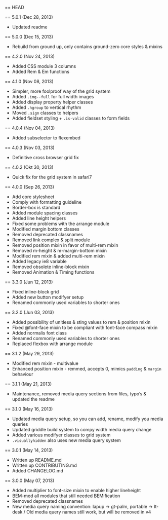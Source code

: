 == HEAD

== 5.0.1 (Dec 28, 2013)

* Updated readme

== 5.0.0 (Dec 15, 2013)

* Rebuild from ground up, only contains ground-zero core styles & mixins

== 4.2.0 (Nov 24, 2013)

* Added CSS module 3 columns
* Added Rem & Em functions


== 4.1.0 (Nov 08, 2013)

* Simpler, more foolproof way of the grid system
* Added `.img--full` for full width images
* Added display property helper classes
* Added `.hgroup` to vertical rhythm
* Moved `.sign` classes to helpers
* Added fieldset styling + `.is-valid` classes to form fields

== 4.0.4 (Nov 04, 2013)

* Added subselector to flexembed

== 4.0.3 (Nov 03, 2013)

* Definitive cross browser grid fix

== 4.0.2 (Okt 30, 2013)

* Quick fix for the grid system in safari7

== 4.0.0 (Sep 26, 2013)

* Add core stylesheet
* Comply with formatting guideline
* Border-box is standard
* Added module spacing classes
* Added line height helpers
* Fixed some problems with the arrange module
* Modified margin bottom classes
* Removed deprecated classnames
* Removed link complex & split module
* Removed position mixin in favor of multi-rem mixin
* Removed m-height & m-margin-bottom mixin
* Modified rem mixin & added multi-rem mixin
* Added legacy ie8 variable
* Removed obsolete inline-block mixin
* Removed Animation & Timing functions

== 3.3.0 (Jun 12, 2013)

* Fixed inline-block grid
* Added new button modifyer setup
* Renamed commonly used variables to shorter ones

== 3.2.0 (Jun 03, 2013)

* Added possibility of unitless & sting values to rem & position mixin
* Fixed @font-face mixin to be compliant with font-face compass mixin
* Added normalis font class
* Renamed commonly used variables to shorter ones
* Replaced flexbox with arrange module

== 3.1.2 (May 29, 2013)

* Modified rem mixin - multivalue
* Enhanced position mixin - remmed, accepts 0, mimics `padding` & `margin` behaviour

== 3.1.1 (May 21, 2013)

* Maintenance, removed media query sections from files, typo’s & updated the readme

== 3.1.0 (May 16, 2013)

* Updated media query setup, so you can add, rename, modify you media queries
* Updated griddle build system to compy width media query change
* Added various modifyer classes to grid system
* `.visuallyhidden` also uses new media query system

== 3.0.1 (May 14, 2013)

* Written up README.md
* Written up CONTRIBUTING.md
* Added CHANGELOG.md

== 3.0.0 (May 07, 2013)

* Added multiplier to font-size mixin to enable higher lineheight
* BEM-med all modules that still needed BEMification
* Removed deprecated classnames
* New media query naming convention: lapup -> gt-palm, portable -> lt-desk / Old media query names still work, but will be removed in v4